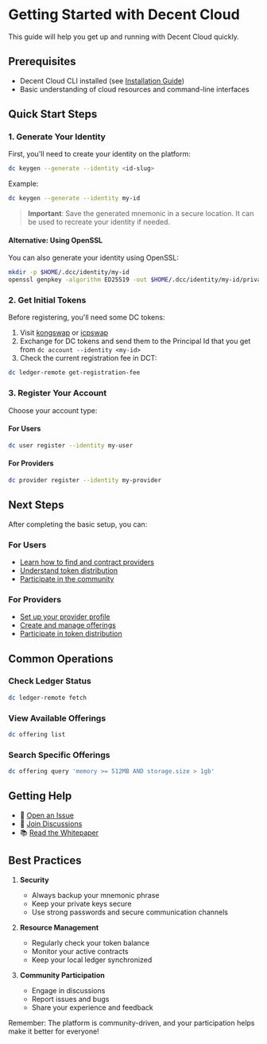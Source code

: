 # Getting Started with Decent Cloud

This guide will help you get up and running with Decent Cloud quickly.

## Prerequisites

- Decent Cloud CLI installed (see [Installation Guide](installation.md))
- Basic understanding of cloud resources and command-line interfaces

## Quick Start Steps

### 1. Generate Your Identity

First, you'll need to create your identity on the platform:

```bash
dc keygen --generate --identity <id-slug>
```

Example:

```bash
dc keygen --generate --identity my-id
```

> **Important**: Save the generated mnemonic in a secure location. It can be used to recreate your identity if needed.

#### Alternative: Using OpenSSL

You can also generate your identity using OpenSSL:

```bash
mkdir -p $HOME/.dcc/identity/my-id
openssl genpkey -algorithm ED25519 -out $HOME/.dcc/identity/my-id/private.pem
```

### 2. Get Initial Tokens

Before registering, you'll need some DC tokens:

1. Visit [kongswap](https://www.kongswap.io/swap?from=cngnf-vqaaa-aaaar-qag4q-cai&to=ggi4a-wyaaa-aaaai-actqq-cai) or [icpswap](https://app.icpswap.com/swap?input=ryjl3-tyaaa-aaaaa-aaaba-cai&output=ggi4a-wyaaa-aaaai-actqq-cai)
2. Exchange for DC tokens and send them to the Principal Id that you get from `dc account --identity <my-id>`
3. Check the current registration fee in DCT:

```bash
dc ledger-remote get-registration-fee
```

### 3. Register Your Account

Choose your account type:

#### For Users

```bash
dc user register --identity my-user
```

#### For Providers

```bash
dc provider register --identity my-provider
```

## Next Steps

After completing the basic setup, you can:

### For Users

- [Learn how to find and contract providers](user-guide.md)
- [Understand token distribution](token-distribution.md)
- [Participate in the community](https://github.com/orgs/decent-stuff/discussions)

### For Providers

- [Set up your provider profile](provider-guide.md)
- [Create and manage offerings](provider-guide.md#offerings)
- [Participate in token distribution](token-distribution.md)

## Common Operations

### Check Ledger Status

```bash
dc ledger-remote fetch
```

### View Available Offerings

```bash
dc offering list
```

### Search Specific Offerings

```bash
dc offering query 'memory >= 512MB AND storage.size > 1gb'
```

## Getting Help

- 📝 [Open an Issue](https://github.com/decent-stuff/decent-cloud/issues)
- 💬 [Join Discussions](https://github.com/orgs/decent-stuff/discussions)
- 📚 [Read the Whitepaper](https://decent-cloud.org/)

## Best Practices

1. **Security**

   - Always backup your mnemonic phrase
   - Keep your private keys secure
   - Use strong passwords and secure communication channels

2. **Resource Management**

   - Regularly check your token balance
   - Monitor your active contracts
   - Keep your local ledger synchronized

3. **Community Participation**
   - Engage in discussions
   - Report issues and bugs
   - Share your experience and feedback

Remember: The platform is community-driven, and your participation helps make it better for everyone!
